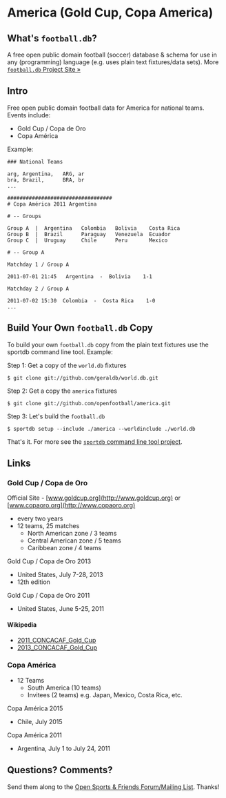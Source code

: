 # America (Gold Cup, Copa America)

## What's `football.db`?

A free open public domain football (soccer) database & schema
for use in any (programming) language
(e.g. uses plain text fixtures/data sets).
More [`football.db` Project Site »](http://openfootball.github.io)

## Intro

Free open public domain football data for America for national teams. Events include:

-  Gold Cup / Copa de Oro
-  Copa América


Example:

~~~
### National Teams

arg, Argentina,   ARG, ar
bra, Brazil,      BRA, br
...
~~~

~~~
##################################
# Copa América 2011 Argentina

# -- Groups

Group A  |  Argentina   Colombia   Bolivia    Costa Rica
Group B  |  Brazil      Paraguay   Venezuela  Ecuador
Group C  |  Uruguay     Chile      Peru       Mexico

# -- Group A

Matchday 1 / Group A

2011-07-01 21:45   Argentina  -  Bolivia    1-1

Matchday 2 / Group A

2011-07-02 15:30  Colombia  -  Costa Rica    1-0
...
~~~


## Build Your Own `football.db` Copy

To build your own `football.db` copy from the plain text fixtures
use the sportdb command line tool. Example:

Step 1:  Get a copy of the `world.db` fixtures

    $ git clone git://github.com/geraldb/world.db.git

Step 2:  Get a copy the `america` fixtures

    $ git clone git://github.com/openfootball/america.git

Step 3:  Let's build the `football.db`

    $ sportdb setup --include ./america --worldinclude ./world.db

That's it. For more
see the [`sportdb` command line tool project](https://github.com/geraldb/sport.db.ruby).



## Links

### Gold Cup / Copa de Oro

Official Site - [www.goldcup.org](http://www.goldcup.org) or [www.copaoro.org](http://www.copaoro.org)

- every two years 
- 12 teams, 25 matches
    - North American zone   / 3 teams
    - Central American zone / 5 teams
    - Caribbean zone        / 4 teams


Gold Cup / Copa de Oro 2013

- United States, July 7-28, 2013
- 12th edition

Gold Cup / Copa de Oro 2011

- United States, June 5-25, 2011


#### Wikipedia

- [2011_CONCACAF_Gold_Cup](http://en.wikipedia.org/wiki/2011_CONCACAF_Gold_Cup)
- [2013_CONCACAF_Gold_Cup](http://en.wikipedia.org/wiki/2013_CONCACAF_Gold_Cup)


### Copa América

- 12 Teams
    - South America (10 teams)
    - Invitees (2 teams) e.g. Japan, Mexico, Costa Rica, etc.

Copa América 2015

- Chile, July 2015

Copa América 2011

- Argentina, July 1 to July 24, 2011



## Questions? Comments?

Send them along to the
[Open Sports & Friends Forum/Mailing List](http://groups.google.com/group/opensport).
Thanks!
